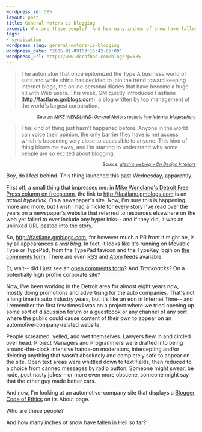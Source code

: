 ```yaml
--- 
wordpress_id: 585
layout: post
title: General Motors is blogging
excerpt: Who are these people?  And how many inches of snow have fallen in Hell so far?
tags: 
- syndication
wordpress_slug: general-motors-is-blogging
wordpress_date: "2005-01-09T03:15:42-05:00"
wordpress_url: http://www.decafbad.com/blog/?p=585
---
```

<blockquote>The automaker that once epitomized the Type A business world of suits and white shirts has decided to join the trend toward keeping Internet blogs, the online personal diaries that have become a huge hit with Web users. This week, GM quietly introduced Fastlane (<a href="http://fastlane.gmblogs.com">http://fastlane.gmblogs.com</a>), a blog written by top management of the world's largest corporation.</blockquote>
<div align="right"><small>Source: <cite><a href="http://www.freep.com/money/tech/mwendland8e_20050108.htm">MIKE WENDLAND: General Motors rockets into Internet blogosphere</a></cite></small></div>

<blockquote>This kind of thing just hasn&#8217;t happened before. Anyone in the world can voice their opinion, the only barrier they have is net access, which is becoming very close to accessible to anyone. This kind of thing blows me away, and I&#8217;m starting to understand why some people are so excited about blogging.</blockquote>
<div align="right"><small>Source: <cite><a href="http://wasabi.dynu.com:8080/blog/index.php?p=43">alexh's weblog &#187; On Design Interiors</a></cite></small></div>

Boy, do I feel behind.  This thing launched this past Wednesday, apparently.

First off, a small thing that impresses me: in [Mike Wendland's Detroit Free Press column on freep.com][column], the link to <a href="http://fastlane.gmblogs.com">http://fastlane.gmblogs.com</a> is an *actual hyperlink*.  On a newspaper's site.  Now, I'm sure this is happening more and more, but I wish I had a nickle for every story I've read over the years on a newspaper's website that referred to resources elsewhere on the web yet failed to ever include any hyperlinks-- and if they did, it was an unlinked URL pasted into the story.  

So, <a href="http://fastlane.gmblogs.com">http://fastlane.gmblogs.com</a>, for however much a PR front it might be, is by all appearances a *real blog*.  In fact, it looks like it's running on Movable Type or TypePad, from the TypePad favicon and the TypeKey login on [the comments form][comments].  There are even [RSS][rss] and [Atom][atom] feeds available.

[rss]: http://fastlane.gmblogs.com/index.rdf
[atom]: http://fastlane.gmblogs.com/atom.xml
[comments]: http://fastlane.gmblogs.com/archives/2005/01/great_comments_1.html#comments

Er, wait-- did I just see an [open comments form][comments]?  And *Trackbacks*?  On a potentially high profile corporate site?  

Now, I've been working in the Detroit area for almost eight years now, mostly doing promotions and advertising for the auto companies.  That's not a long time in auto industry years, but it's like an eon in Internet Time-- and I remember the first few times I was on a project where we tried opening up some sort of discussion forum or a guestbook or any channel of any sort where the public could cause content of their own to appear on an automotive-company-related website.  

People screamed, yelled, and wet themselves.  Lawyers flew in and circled over head.  Project Managers and Programmers were drafted into being around-the-clock intensive hands-on moderators, intercepting and/or deleting anything that wasn't absolutely and completely safe to appear on the site.  Open text areas were whittled down to text fields, then reduced to a choice from canned messages by radio button.  Someone might swear, be rude, post nasty jokes-- or more even more obscene, someone might say that the other guy made better cars.

And now, I'm looking at an automotive-company site that displays a [Blogger Code of Ethics][ethics] on its About page.  

Who are these people?  

And how many inches of snow have fallen in Hell so far?

[ethics]: http://fastlane.gmblogs.com/about.html
[column]: http://www.freep.com/money/tech/mwendland8e_20050108.htm
